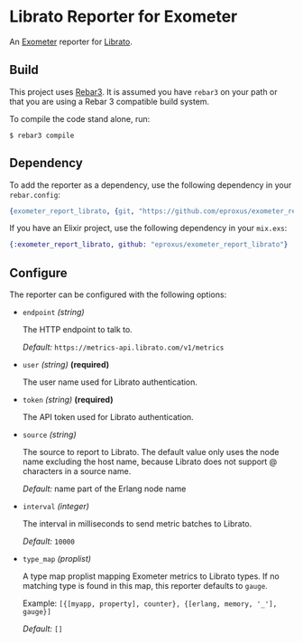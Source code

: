 # Librato Reporter for Exometer

An [Exometer][1] reporter for [Librato][2].

## Build

This project uses [Rebar3][3]. It is assumed you have `rebar3` on your path or
that you are using a Rebar 3 compatible build system.

To compile the code stand alone, run:

```
$ rebar3 compile
```

## Dependency

To add the reporter as a dependency, use the following dependency in your
`rebar.config`:

```erl
{exometer_report_librato, {git, "https://github.com/eproxus/exometer_report_librato.git"}}
```

If you have an Elixir project, use the following dependency in your `mix.exs`:

```elixir
{:exometer_report_librato, github: "eproxus/exometer_report_librato"}
```

## Configure

The reporter can be configured with the following options:

* `endpoint` *(string)*

    The HTTP endpoint to talk to.

    *Default:* `https://metrics-api.librato.com/v1/metrics`

* `user` *(string)* **(required)**

    The user name used for Librato authentication.

* `token` *(string)* **(required)**

    The API token used for Librato authentication.

* `source` *(string)*

    The source to report to Librato. The default value only uses the node name
    excluding the host name, because Librato does not support @ characters in a
    source name.

    *Default:* name part of the Erlang node name

* `interval` *(integer)*

    The interval in milliseconds to send metric batches to Librato.

    *Default:*  `10000`

* `type_map` *(proplist)*

    A type map proplist mapping Exometer metrics to Librato types. If no
    matching type is found in this map, this reporter defaults to `gauge`.

    Example: `[{[myapp, property], counter}, {[erlang, memory, '_'], gauge}]`

    *Default:* `[]`

[1]: https://github.com/Feuerlabs/exometer_core
[2]: https://www.librato.com/
[3]: http://www.rebar3.org/
